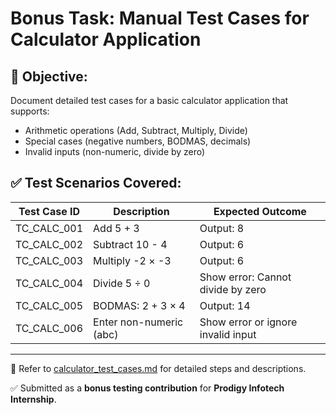 # Bonus Task: Manual Test Cases for Calculator Application

## 🧪 Objective:
Document detailed test cases for a basic calculator application that supports:
- Arithmetic operations (Add, Subtract, Multiply, Divide)
- Special cases (negative numbers, BODMAS, decimals)
- Invalid inputs (non-numeric, divide by zero)

## ✅ Test Scenarios Covered:

| Test Case ID   | Description                                 | Expected Outcome                         |
|----------------|---------------------------------------------|------------------------------------------|
| TC_CALC_001    | Add 5 + 3                                   | Output: 8                                |
| TC_CALC_002    | Subtract 10 - 4                             | Output: 6                                |
| TC_CALC_003    | Multiply -2 × -3                            | Output: 6                                |
| TC_CALC_004    | Divide 5 ÷ 0                                | Show error: Cannot divide by zero        |
| TC_CALC_005    | BODMAS: 2 + 3 × 4                           | Output: 14                               |
| TC_CALC_006    | Enter non-numeric (abc)                     | Show error or ignore invalid input       |

---

📄 Refer to [calculator_test_cases.md](calculator_test_cases.md) for detailed steps and descriptions.

✅ Submitted as a **bonus testing contribution** for **Prodigy Infotech Internship**.
